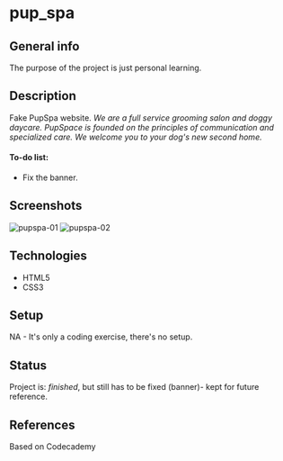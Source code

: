 # pup_spa

## General info
The purpose of the project is just personal learning. 

## Description
Fake PupSpa website. _We are a full service grooming salon and doggy daycare. PupSpace is founded on the principles of communication and specialized care. We welcome you to your dog's new second home._

#### To-do list:
* Fix the banner. 

## Screenshots
  <img src='https://i.postimg.cc/kDGsS2Lr/pupspa-01.png' border='0' alt='pupspa-01'/>
  <img src='https://i.postimg.cc/jnnyF7rL/pupspa-02.png' border='0' alt='pupspa-02'/>

## Technologies
* HTML5
* CSS3

## Setup
NA - It's only a coding exercise, there's no setup.

## Status
Project is:  _finished_, but still has to be fixed (banner)- kept for future reference.

## References
Based on Codecademy
